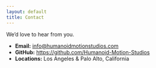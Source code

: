 ```yaml
---
layout: default
title: Contact
---
```


We’d love to hear from you.

- **Email:** info@humanoidmotionstudios.com  
- **GitHub:** https://github.com/Humanoid-Motion-Studios  
- **Locations:** Los Angeles & Palo Alto, California
